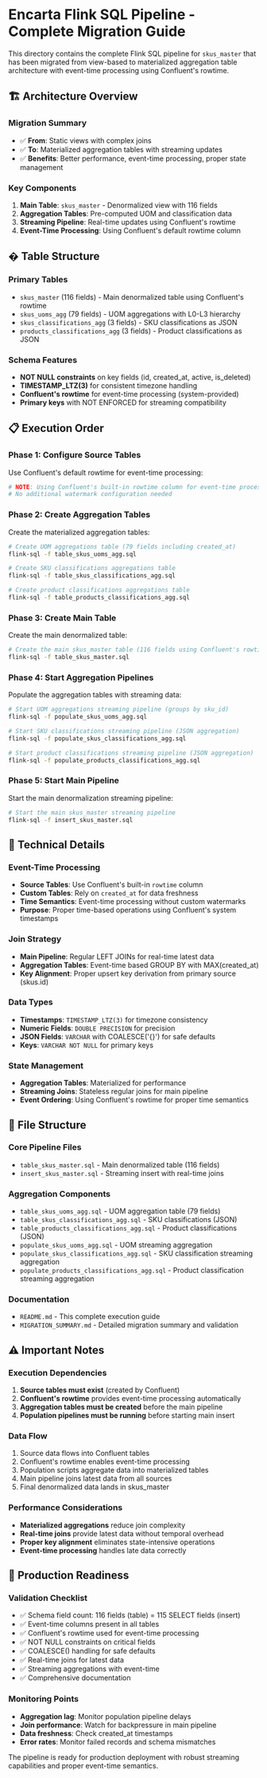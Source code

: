 # Encarta Flink SQL Pipeline - Complete Migration Guide

This directory contains the complete Flink SQL pipeline for `skus_master` that has been migrated from view-based to materialized aggregation table architecture with event-time processing using Confluent's rowtime.

## 🏗️ **Architecture Overview**

### **Migration Summary**
- ✅ **From**: Static views with complex joins
- ✅ **To**: Materialized aggregation tables with streaming updates  
- ✅ **Benefits**: Better performance, event-time processing, proper state management

### **Key Components**
1. **Main Table**: `skus_master` - Denormalized view with 116 fields
2. **Aggregation Tables**: Pre-computed UOM and classification data
3. **Streaming Pipeline**: Real-time updates using Confluent's rowtime
4. **Event-Time Processing**: Using Confluent's default rowtime column

## � **Table Structure**

### **Primary Tables**
- `skus_master` (116 fields) - Main denormalized table using Confluent's rowtime
- `skus_uoms_agg` (79 fields) - UOM aggregations with L0-L3 hierarchy  
- `skus_classifications_agg` (3 fields) - SKU classifications as JSON
- `products_classifications_agg` (3 fields) - Product classifications as JSON

### **Schema Features**
- **NOT NULL constraints** on key fields (id, created_at, active, is_deleted)
- **TIMESTAMP_LTZ(3)** for consistent timezone handling
- **Confluent's rowtime** for event-time processing (system-provided)
- **Primary keys** with NOT ENFORCED for streaming compatibility

## 📋 **Execution Order**

### **Phase 1: Configure Source Tables**
Use Confluent's default rowtime for event-time processing:

```bash
# NOTE: Using Confluent's built-in rowtime column for event-time processing
# No additional watermark configuration needed
```

### **Phase 2: Create Aggregation Tables**
Create the materialized aggregation tables:

```bash
# Create UOM aggregations table (79 fields including created_at)
flink-sql -f table_skus_uoms_agg.sql

# Create SKU classifications aggregations table
flink-sql -f table_skus_classifications_agg.sql

# Create product classifications aggregations table
flink-sql -f table_products_classifications_agg.sql
```

### **Phase 3: Create Main Table**
Create the main denormalized table:

```bash
# Create the main skus_master table (116 fields using Confluent's rowtime)
flink-sql -f table_skus_master.sql
```

### **Phase 4: Start Aggregation Pipelines**
Populate the aggregation tables with streaming data:

```bash
# Start UOM aggregations streaming pipeline (groups by sku_id)
flink-sql -f populate_skus_uoms_agg.sql

# Start SKU classifications streaming pipeline (JSON aggregation)
flink-sql -f populate_skus_classifications_agg.sql

# Start product classifications streaming pipeline (JSON aggregation)
flink-sql -f populate_products_classifications_agg.sql
```

### **Phase 5: Start Main Pipeline**
Start the main denormalization streaming pipeline:

```bash
# Start the main skus_master streaming pipeline
flink-sql -f insert_skus_master.sql
```

## 🔧 **Technical Details**

### **Event-Time Processing**
- **Source Tables**: Use Confluent's built-in `rowtime` column
- **Custom Tables**: Rely on `created_at` for data freshness
- **Time Semantics**: Event-time processing without custom watermarks
- **Purpose**: Proper time-based operations using Confluent's system timestamps

### **Join Strategy** 
- **Main Pipeline**: Regular LEFT JOINs for real-time latest data
- **Aggregation Tables**: Event-time based GROUP BY with MAX(created_at)
- **Key Alignment**: Proper upsert key derivation from primary source (skus.id)

### **Data Types**
- **Timestamps**: `TIMESTAMP_LTZ(3)` for timezone consistency
- **Numeric Fields**: `DOUBLE PRECISION` for precision
- **JSON Fields**: `VARCHAR` with COALESCE('{}') for safe defaults
- **Keys**: `VARCHAR NOT NULL` for primary keys

### **State Management**
- **Aggregation Tables**: Materialized for performance
- **Streaming Joins**: Stateless regular joins for main pipeline  
- **Event Ordering**: Using Confluent's rowtime for proper time semantics

## 📁 **File Structure**

### **Core Pipeline Files**
- `table_skus_master.sql` - Main denormalized table (116 fields)
- `insert_skus_master.sql` - Streaming insert with real-time joins

### **Aggregation Components**
- `table_skus_uoms_agg.sql` - UOM aggregation table (79 fields)
- `table_skus_classifications_agg.sql` - SKU classifications (JSON)
- `table_products_classifications_agg.sql` - Product classifications (JSON)
- `populate_skus_uoms_agg.sql` - UOM streaming aggregation
- `populate_skus_classifications_agg.sql` - SKU classification streaming aggregation  
- `populate_products_classifications_agg.sql` - Product classification streaming aggregation

### **Documentation**
- `README.md` - This complete execution guide
- `MIGRATION_SUMMARY.md` - Detailed migration summary and validation

## ⚠️ **Important Notes**

### **Execution Dependencies**
1. **Source tables must exist** (created by Confluent)
2. **Confluent's rowtime** provides event-time processing automatically
3. **Aggregation tables must be created** before the main pipeline
4. **Population pipelines must be running** before starting main insert

### **Data Flow**
1. Source data flows into Confluent tables
2. Confluent's rowtime enables event-time processing
3. Population scripts aggregate data into materialized tables
4. Main pipeline joins latest data from all sources
5. Final denormalized data lands in skus_master

### **Performance Considerations**
- **Materialized aggregations** reduce join complexity
- **Real-time joins** provide latest data without temporal overhead
- **Proper key alignment** eliminates state-intensive operations
- **Event-time processing** handles late data correctly

## 🚀 **Production Readiness**

### **Validation Checklist**
- ✅ Schema field count: 116 fields (table) = 115 SELECT fields (insert)
- ✅ Event-time columns present in all tables
- ✅ Confluent's rowtime used for event-time processing
- ✅ NOT NULL constraints on critical fields
- ✅ COALESCE() handling for safe defaults
- ✅ Real-time joins for latest data
- ✅ Streaming aggregations with event-time
- ✅ Comprehensive documentation

### **Monitoring Points**
- **Aggregation lag**: Monitor population pipeline delays
- **Join performance**: Watch for backpressure in main pipeline
- **Data freshness**: Check created_at timestamps
- **Error rates**: Monitor failed records and schema mismatches

The pipeline is ready for production deployment with robust streaming capabilities and proper event-time semantics.